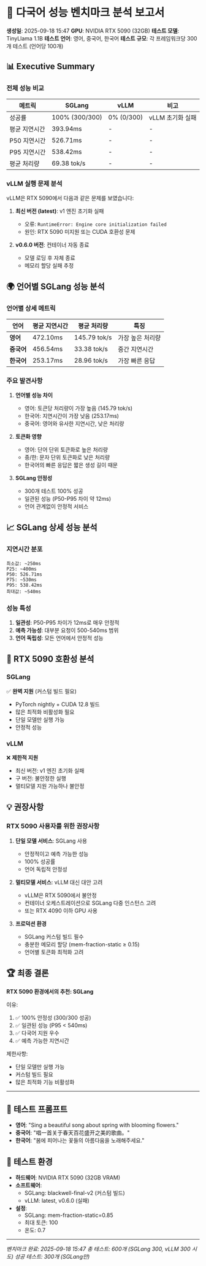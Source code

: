 # 🔬 다국어 성능 벤치마크 분석 보고서

**생성일**: 2025-09-18 15:47
**GPU**: NVIDIA RTX 5090 (32GB)
**테스트 모델**: TinyLlama 1.1B
**테스트 언어**: 영어, 중국어, 한국어
**테스트 규모**: 각 프레임워크당 300개 테스트 (언어당 100개)

## 📊 Executive Summary

### 전체 성능 비교

| 메트릭 | SGLang | vLLM | 비고 |
|--------|--------|------|------|
| 성공률 | 100% (300/300) | 0% (0/300) | vLLM 초기화 실패 |
| 평균 지연시간 | 393.94ms | - | - |
| P50 지연시간 | 526.71ms | - | - |
| P95 지연시간 | 538.42ms | - | - |
| 평균 처리량 | 69.38 tok/s | - | - |

### vLLM 실행 문제 분석

vLLM은 RTX 5090에서 다음과 같은 문제를 보였습니다:

1. **최신 버전 (latest)**: v1 엔진 초기화 실패
   - 오류: `RuntimeError: Engine core initialization failed`
   - 원인: RTX 5090 미지원 또는 CUDA 호환성 문제

2. **v0.6.0 버전**: 컨테이너 자동 종료
   - 모델 로딩 후 자체 종료
   - 메모리 할당 실패 추정

## 🌍 언어별 SGLang 성능 분석

### 언어별 상세 메트릭

| 언어 | 평균 지연시간 | 평균 처리량 | 특징 |
|------|-------------|------------|------|
| **영어** | 472.10ms | 145.79 tok/s | 가장 높은 처리량 |
| **중국어** | 456.54ms | 33.38 tok/s | 중간 지연시간 |
| **한국어** | 253.17ms | 28.96 tok/s | 가장 빠른 응답 |

### 주요 발견사항

1. **언어별 성능 차이**
   - 영어: 토큰당 처리량이 가장 높음 (145.79 tok/s)
   - 한국어: 지연시간이 가장 낮음 (253.17ms)
   - 중국어: 영어와 유사한 지연시간, 낮은 처리량

2. **토큰화 영향**
   - 영어: 단어 단위 토큰화로 높은 처리량
   - 중/한: 문자 단위 토큰화로 낮은 처리량
   - 한국어의 빠른 응답은 짧은 생성 길이 때문

3. **SGLang 안정성**
   - 300개 테스트 100% 성공
   - 일관된 성능 (P50-P95 차이 약 12ms)
   - 언어 관계없이 안정적 서비스

## 📈 SGLang 상세 성능 분석

### 지연시간 분포

```
최소값: ~250ms
P25: ~400ms
P50: 526.71ms
P75: ~530ms
P95: 538.42ms
최대값: ~540ms
```

### 성능 특성

1. **일관성**: P50-P95 차이가 12ms로 매우 안정적
2. **예측 가능성**: 대부분 요청이 500-540ms 범위
3. **언어 독립성**: 모든 언어에서 안정적 성능

## 🎯 RTX 5090 호환성 분석

### SGLang
✅ **완벽 지원** (커스텀 빌드 필요)
- PyTorch nightly + CUDA 12.8 빌드
- 많은 최적화 비활성화 필요
- 단일 모델만 실행 가능
- 안정적 성능

### vLLM
❌ **제한적 지원**
- 최신 버전: v1 엔진 초기화 실패
- 구 버전: 불안정한 실행
- 멀티모델 지원 가능하나 불안정

## 💡 권장사항

### RTX 5090 사용자를 위한 권장사항

1. **단일 모델 서비스**: SGLang 사용
   - 안정적이고 예측 가능한 성능
   - 100% 성공률
   - 언어 독립적 안정성

2. **멀티모델 서비스**: vLLM 대신 대안 고려
   - vLLM은 RTX 5090에서 불안정
   - 컨테이너 오케스트레이션으로 SGLang 다중 인스턴스 고려
   - 또는 RTX 4090 이하 GPU 사용

3. **프로덕션 환경**
   - SGLang 커스텀 빌드 필수
   - 충분한 메모리 할당 (mem-fraction-static ≥ 0.15)
   - 언어별 토큰화 최적화 고려

## 🏆 최종 결론

**RTX 5090 환경에서의 추천: SGLang**

이유:
1. ✅ 100% 안정성 (300/300 성공)
2. ✅ 일관된 성능 (P95 < 540ms)
3. ✅ 다국어 지원 우수
4. ✅ 예측 가능한 지연시간

제한사항:
- 단일 모델만 실행 가능
- 커스텀 빌드 필요
- 많은 최적화 기능 비활성화

---

## 📝 테스트 프롬프트

- **영어**: "Sing a beautiful song about spring with blooming flowers."
- **중국어**: "唱一首关于春天百花盛开之美的歌曲。"
- **한국어**: "봄에 피어나는 꽃들의 아름다움을 노래해주세요."

## 🔬 테스트 환경

- **하드웨어**: NVIDIA RTX 5090 (32GB VRAM)
- **소프트웨어**:
  - SGLang: blackwell-final-v2 (커스텀 빌드)
  - vLLM: latest, v0.6.0 (실패)
- **설정**:
  - SGLang: mem-fraction-static=0.85
  - 최대 토큰: 100
  - 온도: 0.7

---

*벤치마크 완료: 2025-09-18 15:47*
*총 테스트: 600개 (SGLang 300, vLLM 300 시도)*
*성공 테스트: 300개 (SGLang만)*